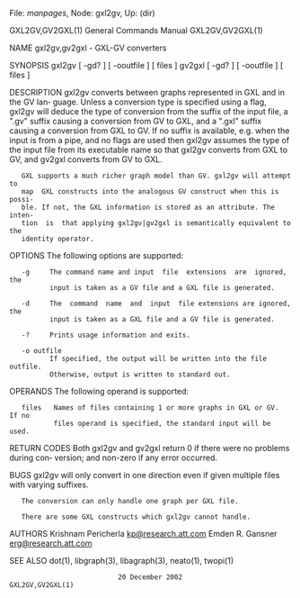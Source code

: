 File: *manpages*,  Node: gxl2gv,  Up: (dir)

GXL2GV,GV2GXL(1)            General Commands Manual           GXL2GV,GV2GXL(1)



NAME
       gxl2gv,gv2gxl - GXL-GV converters

SYNOPSIS
       gxl2gv [ -gd?  ] [ -ooutfile ] [ files ]
       gv2gxl [ -gd?  ] [ -ooutfile ] [ files ]

DESCRIPTION
       gxl2gv  converts  between  graphs represented in GXL and in the GV lan‐
       guage. Unless a conversion type is specified using a flag, gxl2gv  will
       deduce  the  type  of  conversion  from the suffix of the input file, a
       ".gv" suffix causing a conversion from GV to GXL, and a  ".gxl"  suffix
       causing  a  conversion from GXL to GV.  If no suffix is available, e.g.
       when the input is from a pipe,  and  no  flags  are  used  then  gxl2gv
       assumes  the  type  of  the input file from its executable name so that
       gxl2gv converts from GXL to GV, and gv2gxl converts from GV to GXL.

       GXL supports a much richer graph model than GV. gxl2gv will attempt  to
       map  GXL constructs into the analogous GV construct when this is possi‐
       ble. If not, the GXL information is stored as an attribute. The  inten‐
       tion  is  that applying gxl2gv|gv2gxl is semantically equivalent to the
       identity operator.

OPTIONS
       The following options are supported:

       -g     The command name and input  file  extensions  are  ignored,  the
              input is taken as a GV file and a GXL file is generated.

       -d     The  command  name  and  input  file extensions are ignored, the
              input is taken as a GXL file and a GV file is generated.

       -?     Prints usage information and exits.

       -o outfile
              If specified, the output will be written into the file  outfile.
              Otherwise, output is written to standard out.

OPERANDS
       The following operand is supported:

       files   Names of files containing 1 or more graphs in GXL or GV.  If no
               files operand is specified, the standard input will be used.

RETURN CODES
       Both gxl2gv and gv2gxl return 0 if there were no problems  during  con‐
       version; and non-zero if any error occurred.

BUGS
       gxl2gv  will only convert in one direction even if given multiple files
       with varying suffixes.

       The conversion can only handle one graph per GXL file.

       There are some GXL constructs which gxl2gv cannot handle.

AUTHORS
       Krishnam Pericherla <kp@research.att.com>
       Emden R. Gansner <erg@research.att.com>

SEE ALSO
       dot(1), libgraph(3), libagraph(3), neato(1), twopi(1)



                               20 December 2002               GXL2GV,GV2GXL(1)
